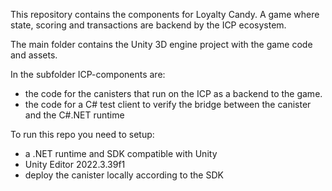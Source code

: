 This repository contains the components for Loyalty Candy. A game where state, scoring and transactions are backend by the ICP ecosystem.

The main folder contains the Unity 3D engine project with the game code and assets.

In the subfolder ICP-components are:
* the code for the canisters that run on the ICP as a backend to the game.
* the code for a C# test client to verify the bridge between the canister and the C#.NET runtime

To run this repo you need to setup:
* a .NET runtime and SDK compatible with Unity
* Unity Editor 2022.3.39f1
* deploy the canister locally according to the SDK 
